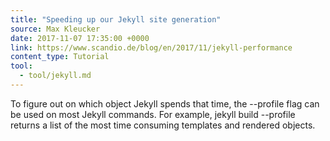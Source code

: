 ```yaml
---
title: "Speeding up our Jekyll site generation"
source: Max Kleucker
date: 2017-11-07 17:35:00 +0000
link: https://www.scandio.de/blog/en/2017/11/jekyll-performance
content_type: Tutorial
tool:
  - tool/jekyll.md
---
```

To figure out on which object Jekyll spends that time, the --profile flag can be used on most Jekyll commands. For example, jekyll build --profile returns a list of the most time consuming templates and rendered objects.





